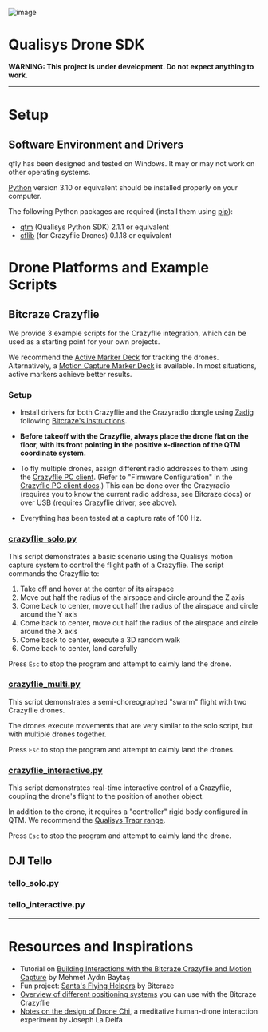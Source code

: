 ![image](https://user-images.githubusercontent.com/1661078/163686571-606a0648-46dc-437f-9287-474c41bfa858.png)

# Qualisys Drone SDK

**WARNING: This project is under development. Do not expect anything to work.**

<!-- an entry point for students, researchers, engineers, artists, and designers to start tracking and flying drones using a Qualisys motion capture system. -->

---

<!-- # Box Contents

- 2x Bitcraze Crazyflie Drones
- 1x Bitcraze Antenna
- 2x Bitcraze Spare Parts Bundle
- 2x Qualisys x Bitcraze Active Marker Deck

--- -->

# Setup

## Software Environment and Drivers

qfly has been designed and tested on Windows. It may or may not work on other operating systems.

[Python](https://www.python.org/) version 3.10 or equivalent should be installed properly on your computer.

The following Python packages are required (install them using [pip](https://pypi.org/project/pip/)):

- [qtm](https://github.com/qualisys/qualisys_python_sdk) (Qualisys Python SDK) 2.1.1 or equivalent
- [cflib](https://github.com/bitcraze/crazyflie-lib-python) (for Crazyflie Drones) 0.1.18 or equivalent

# Drone Platforms and Example Scripts

## Bitcraze Crazyflie

We provide 3 example scripts for the Crazyflie integration, which can be used as a starting point for your own projects.

We recommend the [Active Marker Deck](https://store.bitcraze.io/collections/decks/products/active-marker-deck) for tracking the drones. Alternatively, a [Motion Capture Marker Deck](https://store.bitcraze.io/collections/decks/products/motion-capture-marker-deck) is available. In most situations, active markers achieve better results.

### Setup

- Install drivers for both Crazyflie and the Crazyradio dongle using [Zadig](https://zadig.akeo.ie/) following [Bitcraze's instructions](https://www.bitcraze.io/documentation/repository/crazyradio-firmware/master/building/usbwindows/).

- **Before takeoff with the Crazyflie, always place the drone flat on the floor, with its front pointing in the positive x-direction of the QTM coordinate system.**

- To fly multiple drones, assign different radio addresses to them using the [Crazyflie PC client](https://github.com/bitcraze/crazyflie-clients-python). (Refer to "Firmware Configuration" in the [Crazyflie PC client docs](https://www.bitcraze.io/documentation/repository/crazyflie-clients-python/master/userguides/userguide_client/).) This can be done over the Crazyradio (requires you to know the current radio address, see Bitcraze docs) or over USB (requires Crazyflie driver, see above).

- Everything has been tested at a capture rate of 100 Hz.

### [crazyflie_solo.py](crazyflie_solo.py)

This script demonstrates a basic scenario using the Qualisys motion capture system to control the flight path of a Crazyflie. The script commands the Crazyflie to:

1. Take off and hover at the center of its airspace
2. Move out half the radius of the airspace and circle around the Z axis
3. Come back to center, move out half the radius of the airspace and circle around the Y axis
4. Come back to center, move out half the radius of the airspace and circle around the X axis
5. Come back to center, execute a 3D random walk
6. Come back to center, land carefully

Press `Esc` to stop the program and attempt to calmly land the drone. 

### [crazyflie_multi.py](crazyflie_dual.py)

This script demonstrates a semi-choreographed "swarm" flight with two Crazyflie drones.

The drones execute movements that are very similar to the solo script, but with multiple drones together.

Press `Esc` to stop the program and attempt to calmly land the drones. 

### [crazyflie_interactive.py](crazyflie_interactive.py)

This script demonstrates real-time interactive control of a Crazyflie, coupling the drone's flight to the position of another object.

In addition to the drone, it requires a "controller" rigid body configured in QTM. We recommend the [Qualisys Traqr range](https://www.qualisys.com/accessories/traqr/).

Press `Esc` to stop the program and attempt to calmly land the drone. 


## DJI Tello

### tello_solo.py

### tello_interactive.py

---

# Resources and Inspirations

- Tutorial on [Building Interactions with the Bitcraze Crazyflie and Motion Capture](https://www.baytas.net/blog/crazyflie) by Mehmet Aydın Baytaş
- Fun project: [Santa's Flying Helpers](https://www.bitcraze.io/2021/12/santas-flying-helpers/) by Bitcraze
- [Overview of different positioning systems](https://www.bitcraze.io/2021/05/positioning-system-overview/) you can use with the Bitcraze Crazyflie
- [Notes on the design of Drone Chi](https://www.bitcraze.io/2019/12/designing-dronechi/), a meditative human-drone interaction experiment by Joseph La Delfa
